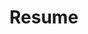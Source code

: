 # Resume
<!-- # Какими языками владею: 
# C++ (Windows Forms)
# C# (Windows Forms)
# Python (PyQT, Нейронные сети)
# В какой среде разработки работаю: 
# Visual Studio 
# С какими БД умею работать: 
# MSSQL
# В каких приложениях для работы с БД умею работать: 
# SSMS
-->
